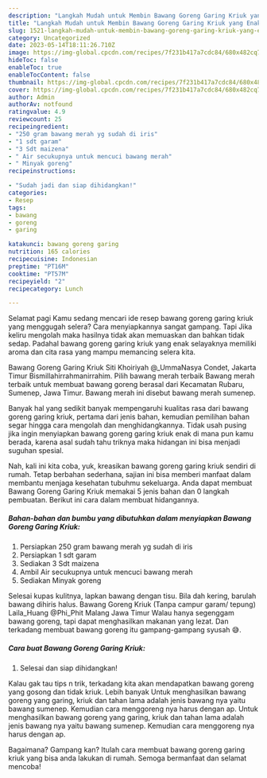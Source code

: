 ```yaml
---
description: "Langkah Mudah untuk Membin Bawang Goreng Garing Kriuk yang Enak Banget"
title: "Langkah Mudah untuk Membin Bawang Goreng Garing Kriuk yang Enak Banget"
slug: 1521-langkah-mudah-untuk-membin-bawang-goreng-garing-kriuk-yang-enak-banget
category: Uncategorized
date: 2023-05-14T18:11:26.710Z
image: https://img-global.cpcdn.com/recipes/7f231b417a7cdc84/680x482cq70/bawang-goreng-garing-kriuk-foto-resep-utama.jpg
hideToc: false
enableToc: true
enableTocContent: false
thumbnail: https://img-global.cpcdn.com/recipes/7f231b417a7cdc84/680x482cq70/bawang-goreng-garing-kriuk-foto-resep-utama.jpg
cover: https://img-global.cpcdn.com/recipes/7f231b417a7cdc84/680x482cq70/bawang-goreng-garing-kriuk-foto-resep-utama.jpg
author: Admin
authorAv: notfound
ratingvalue: 4.9
reviewcount: 25
recipeingredient:
- "250 gram bawang merah yg sudah di iris"
- "1 sdt garam"
- "3 Sdt maizena"
- " Air secukupnya untuk mencuci bawang merah"
- " Minyak goreng"
recipeinstructions:

- "Sudah jadi dan siap dihidangkan!"
categories:
- Resep
tags:
- bawang
- goreng
- garing

katakunci: bawang goreng garing 
nutrition: 165 calories
recipecuisine: Indonesian
preptime: "PT16M"
cooktime: "PT57M"
recipeyield: "2"
recipecategory: Lunch

---
```



Selamat pagi Kamu sedang mencari ide resep bawang goreng garing kriuk yang menggugah selera? Cara menyiapkannya sangat gampang. Tapi Jika keliru mengolah maka hasilnya tidak akan memuaskan dan bahkan tidak sedap. Padahal bawang goreng garing kriuk yang enak selayaknya memiliki aroma dan cita rasa yang mampu memancing selera kita.


Bawang Goreng Garing Kriuk Siti Khoiriyah @_UmmaNasya Condet, Jakarta Timur Bismillahirrahmanirrahim. Pilih bawang merah terbaik Bawang merah terbaik untuk membuat bawang goreng berasal dari Kecamatan Rubaru, Sumenep, Jawa Timur. Bawang merah ini disebut bawang merah sumenep.

Banyak hal yang sedikit banyak mempengaruhi kualitas rasa dari bawang goreng garing kriuk, pertama dari jenis bahan, kemudian pemilihan bahan segar hingga cara mengolah dan menghidangkannya. Tidak usah pusing jika ingin menyiapkan bawang goreng garing kriuk enak di mana pun kamu berada, karena asal sudah tahu triknya maka hidangan ini bisa menjadi suguhan spesial.


Nah, kali ini kita coba, yuk, kreasikan bawang goreng garing kriuk sendiri di rumah. Tetap berbahan sederhana, sajian ini bisa memberi manfaat dalam membantu menjaga kesehatan tubuhmu sekeluarga. Anda dapat membuat Bawang Goreng Garing Kriuk memakai 5 jenis bahan dan 0 langkah pembuatan. Berikut ini cara dalam membuat hidangannya.

<!--inarticleads1-->

##### Bahan-bahan dan bumbu yang dibutuhkan dalam menyiapkan Bawang Goreng Garing Kriuk:

1. Persiapkan 250 gram bawang merah yg sudah di iris
1. Persiapkan 1 sdt garam
1. Sediakan 3 Sdt maizena
1. Ambil  Air secukupnya untuk mencuci bawang merah
1. Sediakan  Minyak goreng


Selesai kupas kulitnya, lapkan bawang dengan tisu. Bila dah kering, barulah bawang dihiris halus. Bawang Goreng Kriuk (Tanpa campur garam/ tepung) Laila_Huang @Phi_Phit Malang Jawa Timur Walau hanya segenggam bawang goreng, tapi dapat menghasilkan makanan yang lezat. Dan terkadang membuat bawang goreng itu gampang-gampang syusah 😅. 

<!--inarticleads2-->

##### Cara buat Bawang Goreng Garing Kriuk:


1. Selesai dan siap dihidangkan!

Kalau gak tau tips n trik, terkadang kita akan mendapatkan bawang goreng yang gosong dan tidak kriuk. Lebih banyak Untuk menghasilkan bawang goreng yang garing, kriuk dan tahan lama adalah jenis bawang nya yaitu bawang sumenep. Kemudian cara menggoreng nya harus dengan ap. Untuk menghasilkan bawang goreng yang garing, kriuk dan tahan lama adalah jenis bawang nya yaitu bawang sumenep. Kemudian cara menggoreng nya harus dengan ap. 

Bagaimana? Gampang kan? Itulah cara membuat bawang goreng garing kriuk yang bisa anda lakukan di rumah. Semoga bermanfaat dan selamat mencoba!
